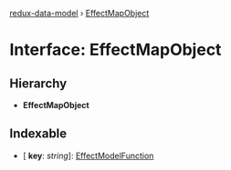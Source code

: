[redux-data-model](../README.md) › [EffectMapObject](effectmapobject.md)

# Interface: EffectMapObject

## Hierarchy

* **EffectMapObject**

## Indexable

* \[ **key**: *string*\]: [EffectModelFunction](../README.md#effectmodelfunction)
